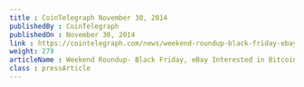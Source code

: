 ```yaml
---
title : CoinTelegraph November 30, 2014
publishedBy : CoinTelegraph
publishedOn : November 30, 2014
link : https://cointelegraph.com/news/weekend-roundup-black-friday-ebay-interested-in-bitcoin-and-library-accepts-btc-amid-riots
weight: 279
articleName : Weekend Roundup- Black Friday, eBay Interested in Bitcoin, and Library Accepts BTC Amid Riots
class : pressArticle
---
```

